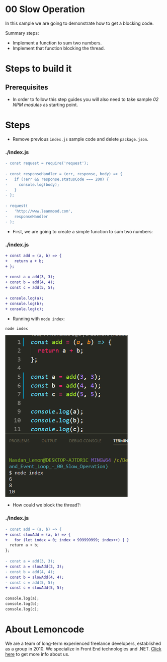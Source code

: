 # 00 Slow Operation

In this sample we are going to demonstrate how to get a blocking code.

Summary steps:

- Implement a function to sum two numbers.
- Implement that function blocking the thread.

# Steps to build it

## Prerequisites

- In order to follow this step guides you will also need to take sample _02 NPM modules_ as starting point.

# Steps

- Remove previous `index.js` sample code and delete `package.json`.

### ./index.js

```diff
- const request = require('request');

- const responseHandler = (err, response, body) => {
-   if (!err && response.statusCode === 200) {
-     console.log(body);
-   }
- };

- request(
-   'http://www.leanmood.com',
-   responseHandler
- );

```

- First, we are going to create a simple function to sum two numbers:

### ./index.js
```diff
+ const add = (a, b) => {
+   return a + b;
+ };

+ const a = add(3, 3);
+ const b = add(4, 4);
+ const c = add(5, 5);

+ console.log(a);
+ console.log(b);
+ console.log(c);

```

- Running with `node index`:

```bash
node index
```

![run add method](../../99%20Resources/02%20Concurrency%20Model%20and%20Event%20Loop/00%20Slow%20Operation/run%20add%20method.png)

- How could we block the thread?:

### ./index.js
```diff
- const add = (a, b) => {
+ const slowAdd = (a, b) => {
+   for (let index = 0; index < 999999999; index++) { }
  return a + b;
};

- const a = add(3, 3);
+ const a = slowAdd(3, 3);
- const b = add(4, 4);
+ const b = slowAdd(4, 4);
- const c = add(5, 5);
+ const c = slowAdd(5, 5);

console.log(a);
console.log(b);
console.log(c);

```

# About Lemoncode

We are a team of long-term experienced freelance developers, established as a group in 2010.
We specialize in Front End technologies and .NET. [Click here](http://lemoncode.net/services/en/#en-home) to get more info about us.
